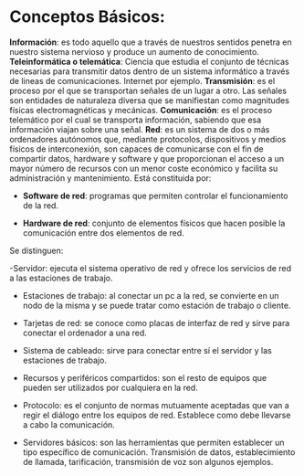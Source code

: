 # Conceptos Básicos:

**Información**: es todo aquello que a través de nuestros sentidos penetra en nuestro sistema nervioso y produce un
  aumento de conocimiento.
**Teleinformática o telemática**: Ciencia que estudia el conjunto de técnicas necesarias para transmitir datos
  dentro de un sistema informático a través de lineas de comunicaciones. Internet por ejemplo.
  **Transmisión**: es el proceso por el que se transportan señales de un lugar a otro. Las señales son entidades de
  naturaleza diversa que se manifiestan como magnitudes físicas electromagnéticas y mecánicas.
**Comunicación**: es el proceso telemático por el cual se transporta información, sabiendo que esa información
  viajan sobre una señal.
**Red**: es un sistema de dos o más ordenadores autónomos que, mediante protocolos, dispositivos y medios físicos
  de interconexión, son capaces de comunicarse con el fin de compartir datos, hardware y software y que
  proporcionan el acceso a un mayor número de recursos con un menor coste económico y facilita su administración
  y mantenimiento. Está constituida por:
  
- **Software de red**: programas que permiten controlar el funcionamiento de la red.

- **Hardware de red**: conjunto de elementos físicos que hacen posible la comunicación entre dos elementos de red.
  
Se distinguen:

-Servidor: ejecuta el sistema operativo de red y ofrece los servicios de red a las estaciones de trabajo.    

  
- Estaciones de trabajo: al conectar un pc a la red, se convierte en un nodo de la misma y se puede tratar
                       como estación de trabajo o cliente.
  
- Tarjetas de red: se conoce como placas de interfaz de red y sirve para conectar el ordenador a una red.

- Sistema de cableado: sirve para conectar entre sí el servidor y las estaciones de trabajo.
  
- Recursos y periféricos compartidos: son el resto de equipos que pueden ser utilizados por cualquiera
                                    en la red.
  
- Protocolo: es el conjunto de normas mutuamente aceptadas que van a regir el diálogo entre los equipos de red.
Establece como debe llevarse a cabo la comunicación.
- Servidores básicos: son las herramientas que permiten establecer un tipo específico de comunicación.
Transmisión de datos, establecimiento de llamada, tarificación, transmisión de voz son algunos ejemplos.

